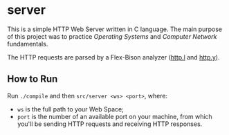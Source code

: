# server

This is a simple HTTP Web Server written in C language. The main purpose of this project was to practice *Operating Systems* and *Computer Network* fundamentals.

The HTTP requests are parsed by a Flex-Bison analyzer ([http.l](src/http.l) and [http.y](src/http.y)).

## How to Run
Run `./compile` and then `src/server <ws> <port>`, where:
* `ws` is the full path to your Web Space;
* `port` is the number of an available port on your machine, from which you'll be sending HTTP requests and receiving HTTP responses.

